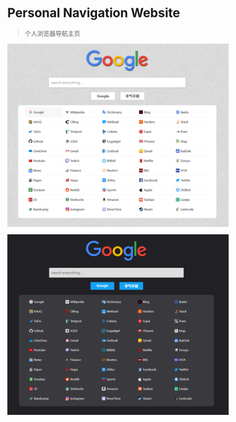 # Personal Navigation Website

> 个人浏览器导航主页

![tojohnonly](https://github.com/tojohnonly/personal.navigation.website/blob/master/Ensk's%20Web/images/Demo.png)


![tojohnonly](https://github.com/tojohnonly/personal.navigation.website/blob/master/Ensk's%20Web%20Dark/images/Demo.png)

